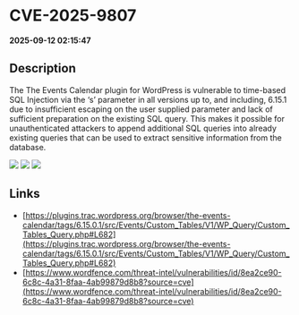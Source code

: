 # CVE-2025-9807

**2025-09-12 02:15:47**

## Description
The The Events Calendar plugin for WordPress is vulnerable to time-based SQL Injection via the ‘s’ parameter in all versions up to, and including, 6.15.1 due to insufficient escaping on the user supplied parameter and lack of sufficient preparation on the existing SQL query.  This makes it possible for unauthenticated attackers to append additional SQL queries into already existing queries that can be used to extract sensitive information from the database.

![](https://img.shields.io/static/v1?label=Score&message=7.5&color=red)
![](https://img.shields.io/static/v1?label=Severity&message=HIGH&color=red)
![](https://img.shields.io/static/v1?label=CWE&message=SQL&color=green)

## Links
- [https://plugins.trac.wordpress.org/browser/the-events-calendar/tags/6.15.0.1/src/Events/Custom_Tables/V1/WP_Query/Custom_Tables_Query.php#L682](https://plugins.trac.wordpress.org/browser/the-events-calendar/tags/6.15.0.1/src/Events/Custom_Tables/V1/WP_Query/Custom_Tables_Query.php#L682)
- [https://www.wordfence.com/threat-intel/vulnerabilities/id/8ea2ce90-6c8c-4a31-8faa-4ab99879d8b8?source=cve](https://www.wordfence.com/threat-intel/vulnerabilities/id/8ea2ce90-6c8c-4a31-8faa-4ab99879d8b8?source=cve)
